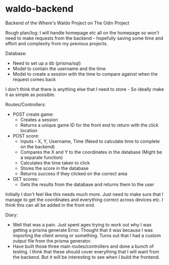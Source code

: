 # waldo-backend

Backend of the Where's Waldo Project on The Odin Project

Rough plan/log:
I will handle homepage etc all on the homepage so won't need to make requests from the backend - hopefully saving some time and effort and complexity from my previous projects.

Database:

- Need to set up a db (prisma/sql)
- Model to contain the username and the time
- Model to create a session with the time to compare against when the request comes back

I don't think that there is anything else that I need to store - So ideally make it as simple as possible.

Routes/Controllers:

- POST create game:
  - Creates a session
  - Returns a unique game ID for the front end to return with the click location
- POST score:
  - Inputs - X, Y, Username, Time (Need to calculate time to complete on the backend)
  - Compares the X and Y to the coordinates in the database (Might be a separate function)
  - Calculates the time taken to click
  - Stores the score in the database
  - Returns success if they clicked on the correct area
- GET scores:
  - Gets the results from the database and returns them to the user

Initially I don't feel like this needs much more. Just need to make sure that I manage to get the coordinates and everything correct across devices etc. I think this can all be added in the front end.

Diary:

- Well that was a pain. Just spent ages trying to work out why I was getting a prisma generate Error. Thought that it was because I was importing the client wrong or something. Turns out that I had a custom output file from the prisma generator.
 - Have built those three main routes/controllers and done a bunch of testing. I think that these should cover everything that I will want from the backend. But it will be interesting to see when I build the frontend. 